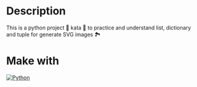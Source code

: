 # Description
This is a python project 🐍 kata 🥋 to practice and understand list, dictionary and tuple for generate SVG images 🏞

# Make with
[![Python](https://img.shields.io/badge/python-2b5b84?style=for-the-badge&logo=python&logoColor=white&labelColor=000000)]()
